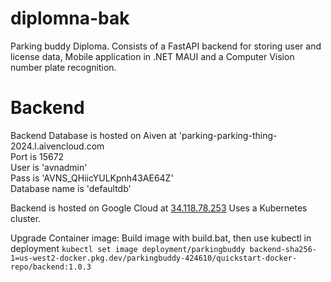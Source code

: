 # diplomna-bak
Parking buddy Diploma.
Consists of a FastAPI backend for storing user and license data, Mobile application in .NET MAUI and a Computer Vision number plate recognition.

# Backend
Backend Database is hosted on Aiven at 'parking-parking-thing-2024.l.aivencloud.com\
Port is 15672\
User is 'avnadmin'\
Pass is 'AVNS_QHiicYULKpnh43AE64Z'\
Database name is 'defaultdb'

Backend is hosted on Google Cloud at [34.118.78.253](http://34.118.78.253/)
Uses a Kubernetes cluster.

Upgrade Container image:
Build image with build.bat, then use kubectl in deployment
```kubectl set image deployment/parkingbuddy backend-sha256-1=us-west2-docker.pkg.dev/parkingbuddy-424610/quickstart-docker-repo/backend:1.0.3```
